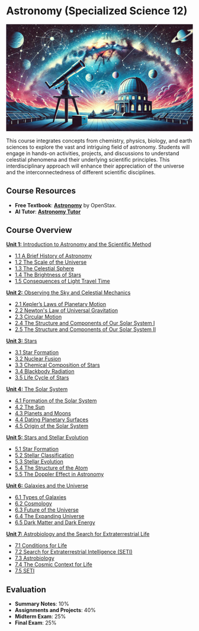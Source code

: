# Astronomy (Specialized Science 12)

![Banner Image](./images/course_banner.png)

This course integrates concepts from chemistry, physics, biology, and earth sciences to explore the vast and intriguing field of astronomy. Students will engage in hands-on activities, projects, and discussions to understand celestial phenomena and their underlying scientific principles. This interdisciplinary approach will enhance their appreciation of the universe and the interconnectedness of different scientific disciplines.

## Course Resources

- **Free Textbook**: [**Astronomy**](https://openstax.org/books/astronomy/pages/1-introduction) by OpenStax.
- **AI Tutor**: [**Astronomy Tutor**]()

## Course Overview

[**Unit 1:** Introduction to Astronomy and the Scientific Method](https://github.com/teaghan/astronomy-12/tree/main/Unit1)
   - [1.1 A Brief History of Astronomy](https://github.com/teaghan/astronomy-12/tree/main/Unit1/1_1_history.ipynb)
   - [1.2 The Scale of the Universe](https://github.com/teaghan/astronomy-12/tree/main/Unit1/1_2_scale.ipynb)
   - [1.3 The Celestial Sphere](https://github.com/teaghan/astronomy-12/tree/main/Unit1/1_3_the_sky.ipynb)
   - [1.4 The Brightness of Stars](https://github.com/teaghan/astronomy-12/tree/main/Unit1/1_4_brightness.ipynb)
   - [1.5 Consequences of Light Travel Time](https://github.com/teaghan/astronomy-12/tree/main/Unit1/1_5_light_travel.ipynb)

[**Unit 2:** Observing the Sky and Celestial Mechanics](https://github.com/teaghan/astronomy-12/tree/main/Unit2)
   - [2.1 Kepler’s Laws of Planetary Motion](https://github.com/teaghan/astronomy-12/tree/main/Unit2/2_1_keplers_laws.ipynb)
   - [2.2 Newton's Law of Universal Gravitation](https://github.com/teaghan/astronomy-12/tree/main/Unit2/2_2_gravity.ipynb)
   - [2.3 Circular Motion](https://github.com/teaghan/astronomy-12/tree/main/Unit2/2_3_circular_motion.ipynb)
   - [2.4 The Structure and Components of Our Solar System I](https://github.com/teaghan/astronomy-12/tree/main/Unit2/2_4_solar_system_1.ipynb)
   - [2.5 The Structure and Components of Our Solar System II](https://github.com/teaghan/astronomy-12/tree/main/Unit2/2_5_solar_system_2.ipynb)

[**Unit 3:** Stars](https://github.com/teaghan/astronomy-12/tree/main/Unit3)
   - [3.1 Star Formation](https://github.com/teaghan/astronomy-12/tree/main/Unit3/3_1_star_formation.ipynb)
   - [3.2 Nuclear Fusion](https://github.com/teaghan/astronomy-12/tree/main/Unit3/3_2_spectroscopy.ipynb)
   - [3.3 Chemical Composition of Stars](https://github.com/teaghan/astronomy-12/tree/main/Unit3/3_3_applications.ipynb)
   - [3.4 Blackbody Radiation](https://github.com/teaghan/astronomy-12/tree/main/Unit3/3_4_electromagnetic_spectrum.ipynb)
   - [3.5 Life Cycle of Stars](https://github.com/teaghan/astronomy-12/tree/main/Unit3/3_5_spectral_lines.ipynb)

[**Unit 4:** The Solar System](https://github.com/teaghan/astronomy-12/tree/main/Unit4)
   - [4.1 Formation of the Solar System](https://github.com/teaghan/astronomy-12/tree/main/Unit4/4_1_solar_system_formation.ipynb)
   - [4.2 The Sun](https://github.com/teaghan/astronomy-12/tree/main/Unit4/4_2_the_sun.ipynb)
   - [4.3 Planets and Moons](https://github.com/teaghan/astronomy-12/tree/main/Unit4/4_3_planets_moons.ipynb)
   - [4.4 Dating Planetary Surfaces](https://github.com/teaghan/astronomy-12/tree/main/Unit4/4_4_dating_surfaces.ipynb)
   - [4.5 Origin of the Solar System](https://github.com/teaghan/astronomy-12/tree/main/Unit4/4_5_solar_system_origin.ipynb)

[**Unit 5:** Stars and Stellar Evolution](https://github.com/teaghan/astronomy-12/tree/main/Unit5)
   - [5.1 Star Formation](https://github.com/teaghan/astronomy-12/tree/main/Unit5/5_1_star_formation.ipynb)
   - [5.2 Stellar Classification](https://github.com/teaghan/astronomy-12/tree/main/Unit5/5_2_stellar_classification.ipynb)
   - [5.3 Stellar Evolution](https://github.com/teaghan/astronomy-12/tree/main/Unit5/5_3_stellar_evolution.ipynb)
   - [5.4 The Structure of the Atom](https://github.com/teaghan/astronomy-12/tree/main/Unit5/5_4_atom_structure.ipynb)
   - [5.5 The Doppler Effect in Astronomy](https://github.com/teaghan/astronomy-12/tree/main/Unit5/5_5_doppler_effect.ipynb)

[**Unit 6:** Galaxies and the Universe](https://github.com/teaghan/astronomy-12/tree/main/Unit6)
   - [6.1 Types of Galaxies](https://github.com/teaghan/astronomy-12/tree/main/Unit6/6_1_galaxy_types.ipynb)
   - [6.2 Cosmology](https://github.com/teaghan/astronomy-12/tree/main/Unit6/6_2_cosmology.ipynb)
   - [6.3 Future of the Universe](https://github.com/teaghan/astronomy-12/tree/main/Unit6/6_3_universe_future.ipynb)
   - [6.4 The Expanding Universe](https://github.com/teaghan/astronomy-12/tree/main/Unit6/6_4_expanding_universe.ipynb)
   - [6.5 Dark Matter and Dark Energy](https://github.com/teaghan/astronomy-12/tree/main/Unit6/6_5_dark_matter_energy.ipynb)

[**Unit 7:** Astrobiology and the Search for Extraterrestrial Life](https://github.com/teaghan/astronomy-12/tree/main/Unit7)
   - [7.1 Conditions for Life](https://github.com/teaghan/astronomy-12/tree/main/Unit7/7_1_conditions_for_life.ipynb)
   - [7.2 Search for Extraterrestrial Intelligence (SETI)](https://github.com/teaghan/astronomy-12/tree/main/Unit7/7_2_seti.ipynb)
   - [7.3 Astrobiology](https://github.com/teaghan/astronomy-12/tree/main/Unit7/7_3_astrobiology.ipynb)
   - [7.4 The Cosmic Context for Life](https://github.com/teaghan/astronomy-12/tree/main/Unit7/7_4_cosmic_context.ipynb)
   - [7.5 SETI](https://github.com/teaghan/astronomy-12/tree/main/Unit7/7_5_seti.ipynb)

## Evaluation
- **Summary Notes**: 10%
- **Assignments and Projects**: 40%
- **Midterm Exam**: 25%
- **Final Exam**: 25%
